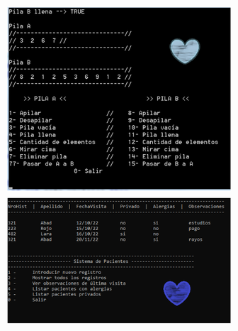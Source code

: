 ![prácticaDePilas](https://github.com/CapdeO/PascalEjercicios/blob/main/ameHacerlo.png)

![prácticaDePilas](https://github.com/CapdeO/PascalEjercicios/blob/main/pacientes.png)
